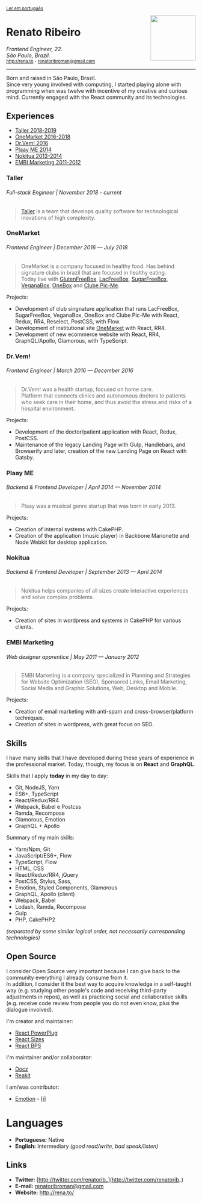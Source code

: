 <sup>
 
[Ler em português](https://github.com/renatorib/curriculum-vitae/blob/master/PT-BR.md)

</sup>

<img align="right" width="120" src="https://avatars2.githubusercontent.com/u/3277185" />

# Renato Ribeiro
*Frontend Engineer, 22.*  
*São Paulo, Brazil.*  
<sub>http://rena.to - renatoribroman@gmail.com</sub>

---

Born and raised in São Paulo, Brazil.  
Since very young involved with computing, I started playing alone with programming when was twelve with incentive of my creative and curious mind. Currently engaged with the React community and its technologies.

## Experiences

* [Taller 2018-2019](#taller)
* [OneMarket 2016-2018](#onemarket)
* [Dr.Vem! 2016](#drvem)
* [Plaay ME 2014](#plaay-me)
* [Nokitua 2013-2014](#nokitua)
* [EMBI Marketing 2011-2012](#embi-marketing)

### Taller
###### Full-stack Engineer | November 2018 - _current_

> [Taller](http://taller.net.br) is a team that develops quality software for technological inovations of high complexity.

### OneMarket
###### Frontend Engineer | December 2016 — July 2018

> OneMarket is a company focused in healthy food. Has behind signature clubs in brazil that are focused in healthy eating.  
> Today live with [GlutenFreeBox](https://glutenfreebox.com.br), [LacFreeBox](https://lacfreebox.com.br), [SugarFreeBox](https://sugarfreebox.com.br), [VeganaBox](https://veganabox.com.br), [OneBox](https://onebox.com.br) and [Clube Pic-Me](http://picme.onemarket.com.br).

Projects:  
* Development of club singnature application that runs LacFreeBox, SugarFreeBox, VeganaBox, OneBox and Clube Pic-Me with React, Redux, RR4, Reselect, PostCSS, with Flow.
* Development of institutional site [OneMarket](https://onemarket.com.br) with React, RR4.
* Development of new ecommerce website with React, RR4, GraphQL/Apollo, Glamorous, with TypeScript.

### Dr.Vem!
###### Frontend Engineer | March 2016 — December 2016

> Dr.Vem! was a health startup, focused on home care.  
> Platform that connects clinics and autonomous doctors to patients who seek care in their home, and thus avoid the stress and risks of a hospital environment.

Projects:  
* Development of the doctor/patient application with React, Redux, PostCSS.
* Maintenance of the legacy Landing Page with Gulp, Handlebars, and Browserify and later, creation of the new Landing Page on React with Gatsby.

### Plaay ME
###### Backend & Frontend Developer | April 2014 — November 2014

> Plaay was a musical genre startup that was born in early 2013.

Projects:  
* Creation of internal systems with CakePHP.
* Creation of the application (music player) in Backbone Marionette and Node Webkit for desktop application.

### Nokitua
###### Backend & Frontend Developer | September 2013 — April 2014

> Nokitua helps companies of all sizes create interactive experiences and solve complex problems.

Projects:  
* Creation of sites in wordpress and systems in CakePHP for various clients.

### EMBI Marketing
###### Web designer apprentice | May 2011 — January 2012

> EMBI Marketing is a company specialized in Planning and Strategies for Website Optimization (SEO),
> Sponsored Links, Email Marketing, Social Media and Graphic Solutions, Web, Desktop and Mobile.

Projects:  
* Creation of email marketing with anti-spam and cross-browser/platform techniques.
* Creation of sites in wordpress, with great focus on SEO.
 
## Skills

I have many skills that I have developed during these years of experience in the professional market.
Today, though, my focus is on **React** and **GraphQL**.

Skills that I apply **today** in my day to day:

* Git, NodeJS, Yarn
* ES6+, TypeScript
* React/Redux/RR4
* Webpack, Babel e Postcss
* Ramda, Recompose
* Glamorous, Emotion
* GraphQL + Apollo

Summary of my main skills:

* Yarn/Npm, Git
* JavaScript/ES6+, Flow
* TypeScript, Flow
* HTML, CSS
* React/Redux/RR4, jQuery
* PostCSS, Stylus, Sass,
* Emotion, Styled Components, Glamorous
* GraphQL, Apollo (client)
* Webpack, Babel
* Lodash, Ramda, Recompose
* Gulp
* PHP, CakePHP2

*(separated by some similar logical order, not necessarily corresponding technologies)*

## Open Source
I consider Open Source very important because I can give back to the community everything I already consume from it.  
In addition, I consider it the best way to acquire knowledge in a self-taught way (e.g. studying other people's code and receiving third-party adjustments in repos), as well as practicing social and collaborative skills (e.g. receive code review from people you do not even know, plus the dialogue involved).

I'm creator and maintainer:
* [React PowerPlug](https://github.com/renatorib/react-powerplug)
* [React Sizes](https://github.com/renatorib/react-sizes)
* [React BPS](https://github.com/renatorib/react-bps)

I'm maintainer and/or collaborator:
* [Docz](https://github.com/pedronauck/docz)
* [Reakit](https://github.com/reakit/reakit)

I am/was contributor:
* [Emotion](https://github.com/emotion-js/emotion) - [[i]](https://github.com/emotion-js/emotion/pulls?utf8=%E2%9C%93&q=is%3Apr+author%3Arenatorib+)

# Languages

* **Portuguese:** Native
* **English:** Intermediary *(good read/write, bad speak/listen)*

## Links

* **Twitter:** [http://twitter.com/renatorib_](http://twitter.com/renatorib_)
* **E-mail:** renatoribroman@gmail.com  
* **Website:** http://rena.to/
